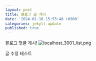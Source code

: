 ```yaml
---
layout: post
title: 블로그 글 게시
date: '2024-01-16 15:53:48 +0900'
categories: jekyll update
published: true
---
```


블로그 첫글 게시!
![localhost_3001_list.png]({{site.url}}/assets/img/localhost_3001_list.png)

글 수정 테스트

